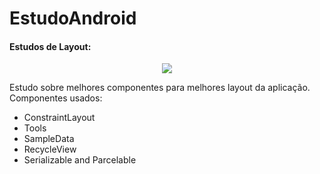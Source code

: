# EstudoAndroid

#### Estudos de Layout: 

<p align="center">
  <img src="https://user-images.githubusercontent.com/40842310/56129664-1f197180-5f59-11e9-9528-b0fe2acd13ab.gif"/>
</p>

 Estudo sobre melhores componentes para melhores layout da aplicação. Componentes usados:
 
 - ConstraintLayout
 - Tools 
 - SampleData
 - RecycleView
 - Serializable and Parcelable

